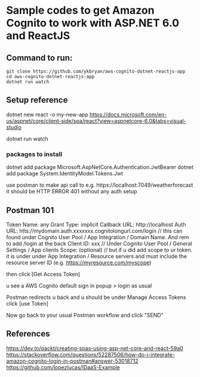 # Sample codes to get Amazon Cognito to work with ASP.NET 6.0 and ReactJS

## Command to run:
```
git clone https://github.com/ykbryan/aws-cognito-dotnet-reactjs-app
cd aws-cognito-dotnet-reactjs-app
dotnet run watch
```

## Setup reference
dotnet new react -o my-new-app
https://docs.microsoft.com/en-us/aspnet/core/client-side/spa/react?view=aspnetcore-6.0&tabs=visual-studio

dotnet run watch

### packages to install
dotnet add package Microsoft.AspNetCore.Authentication.JwtBearer
dotnet add package System.IdentityModel.Tokens.Jwt

use postman to make api call to e.g. https://localhost:7049/weatherforecast
it should be HTTP ERROR 401 without any auth setup

## Postman 101
Token Name: any
Grant Type: implicit
Callback URL: http://localhost 
Auth URL: htts://mydomain.auth.xxxxxxx.cognitolongurl.com/login // this can found under Cognito User Pool / App Integration / Domain Name. And rem to add /login at the back
Client ID: xxx // Under Cognito User Pool / General Settings / App clients
Scope: (optional) // but if u did add scope to ur token. it is under under App Integration / Resource servers and must include the resource server ID (e.g. https://myresource.com/myscope)


then click [Get Access Token]

u see a AWS Cognito default sign in popup > login as usual

Postman redirects u back and u should be under Manage Access Tokens
click [use Token]

Now go back to your usual Postman workflow and click "SEND"

## References
https://dev.to/packt/creating-spas-using-asp-net-core-and-react-59a0
https://stackoverflow.com/questions/52287506/how-do-i-integrate-amazon-cognito-login-in-postman#answer-53018712
https://github.com/lopezlucas/IDaaS-Example
